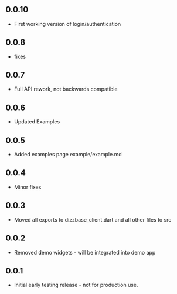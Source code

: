 ## 0.0.10

* First working version of login/authentication

## 0.0.8

* fixes

## 0.0.7

* Full API rework, not backwards compatible

## 0.0.6

* Updated Examples

## 0.0.5

* Added examples page example/example.md

## 0.0.4

* Minor fixes

## 0.0.3

* Moved all exports to dizzbase_client.dart and all other files to src

## 0.0.2

* Removed demo widgets - will be integrated into demo app

## 0.0.1

* Initial early testing release - not for production use.
